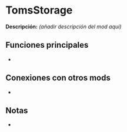 # TomsStorage

**Descripción:** *(añadir descripción del mod aquí)*

## Funciones principales
- 

## Conexiones con otros mods
- 

## Notas
- 
